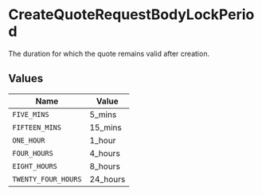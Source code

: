 # CreateQuoteRequestBodyLockPeriod

The duration for which the quote remains valid after creation.


## Values

| Name                | Value               |
| ------------------- | ------------------- |
| `FIVE_MINS`         | 5_mins              |
| `FIFTEEN_MINS`      | 15_mins             |
| `ONE_HOUR`          | 1_hour              |
| `FOUR_HOURS`        | 4_hours             |
| `EIGHT_HOURS`       | 8_hours             |
| `TWENTY_FOUR_HOURS` | 24_hours            |
